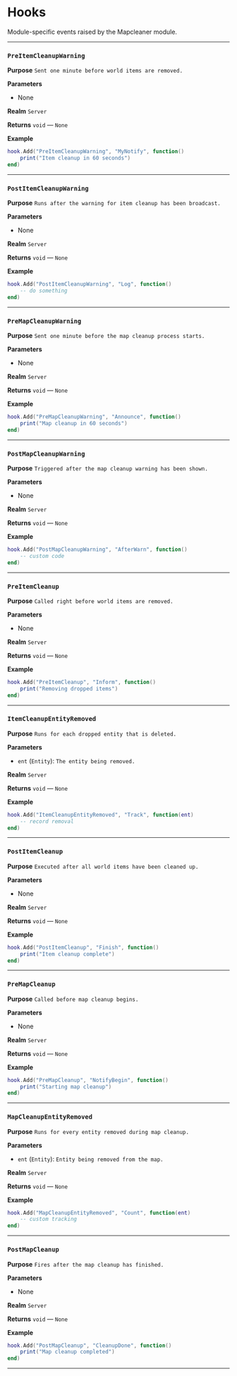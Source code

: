 # Hooks
Module-specific events raised by the Mapcleaner module.

---
### `PreItemCleanupWarning`

**Purpose**
`Sent one minute before world items are removed.`

**Parameters**

* None

**Realm**
`Server`

**Returns**
`void` — `None`

**Example**
```lua
hook.Add("PreItemCleanupWarning", "MyNotify", function()
    print("Item cleanup in 60 seconds")
end)
```

---

### `PostItemCleanupWarning`

**Purpose**
`Runs after the warning for item cleanup has been broadcast.`

**Parameters**

* None

**Realm**
`Server`

**Returns**
`void` — `None`

**Example**
```lua
hook.Add("PostItemCleanupWarning", "Log", function()
    -- do something
end)
```

---

### `PreMapCleanupWarning`

**Purpose**
`Sent one minute before the map cleanup process starts.`

**Parameters**

* None

**Realm**
`Server`

**Returns**
`void` — `None`

**Example**
```lua
hook.Add("PreMapCleanupWarning", "Announce", function()
    print("Map cleanup in 60 seconds")
end)
```

---

### `PostMapCleanupWarning`

**Purpose**
`Triggered after the map cleanup warning has been shown.`

**Parameters**

* None

**Realm**
`Server`

**Returns**
`void` — `None`

**Example**
```lua
hook.Add("PostMapCleanupWarning", "AfterWarn", function()
    -- custom code
end)
```

---

### `PreItemCleanup`

**Purpose**
`Called right before world items are removed.`

**Parameters**

* None

**Realm**
`Server`

**Returns**
`void` — `None`

**Example**
```lua
hook.Add("PreItemCleanup", "Inform", function()
    print("Removing dropped items")
end)
```

---

### `ItemCleanupEntityRemoved`

**Purpose**
`Runs for each dropped entity that is deleted.`

**Parameters**

* `ent` (`Entity`): `The entity being removed.`

**Realm**
`Server`

**Returns**
`void` — `None`

**Example**
```lua
hook.Add("ItemCleanupEntityRemoved", "Track", function(ent)
    -- record removal
end)
```

---

### `PostItemCleanup`

**Purpose**
`Executed after all world items have been cleaned up.`

**Parameters**

* None

**Realm**
`Server`

**Returns**
`void` — `None`

**Example**
```lua
hook.Add("PostItemCleanup", "Finish", function()
    print("Item cleanup complete")
end)
```

---

### `PreMapCleanup`

**Purpose**
`Called before map cleanup begins.`

**Parameters**

* None

**Realm**
`Server`

**Returns**
`void` — `None`

**Example**
```lua
hook.Add("PreMapCleanup", "NotifyBegin", function()
    print("Starting map cleanup")
end)
```

---

### `MapCleanupEntityRemoved`

**Purpose**
`Runs for every entity removed during map cleanup.`

**Parameters**

* `ent` (`Entity`): `Entity being removed from the map.`

**Realm**
`Server`

**Returns**
`void` — `None`

**Example**
```lua
hook.Add("MapCleanupEntityRemoved", "Count", function(ent)
    -- custom tracking
end)
```

---

### `PostMapCleanup`

**Purpose**
`Fires after the map cleanup has finished.`

**Parameters**

* None

**Realm**
`Server`

**Returns**
`void` — `None`

**Example**
```lua
hook.Add("PostMapCleanup", "CleanupDone", function()
    print("Map cleanup completed")
end)
```

---
